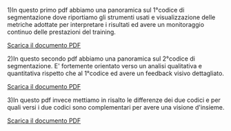 1)In questo primo pdf abbiamo una panoramica sul 1°codice di segmentazione dove riportiamo gli strumenti usati e visualizzazione delle metriche adottate per interpretare i risultati ed avere un monitoraggio continuo delle prestazioni del training.

[Scarica il documento PDF](https://github.com/giannivessio/Kvasir-SEG-code-1-and-2-/blob/main/Kvasir-SEG(1%C2%B0codice).pdf)



2)In questo secondo pdf abbiamo una panoramica sul 2°codice di segmentazione. E' fortemente orientato verso un analisi qualitativa e quantitativa rispetto che al 1°codice ed avere un feedback visivo dettagliato.

[Scarica il documento PDF](https://github.com/giannivessio/Kvasir-SEG-code-1-and-2-/blob/main/Kvasir-SEG(2%C2%B0codice).pdf)



3)In questo pdf invece mettiamo in risalto le differenze dei due codici e per quali versi i due codici sono complementari per avere una visione d'insieme.

[Scarica il documento PDF](https://github.com/giannivessio/Kvasir-SEG-code-1-and-2-/blob/main/Report%20differenze%20tra%20i%20codici.pdf)
